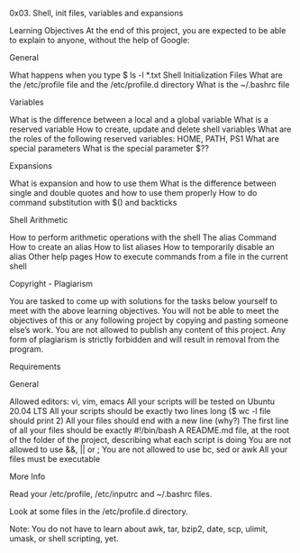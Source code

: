0x03. Shell, init files, variables and expansions

Learning Objectives
At the end of this project, you are expected to be able to explain to anyone, without the help of Google:

General

What happens when you type $ ls -l *.txt
Shell Initialization Files
What are the /etc/profile file and the /etc/profile.d directory
What is the ~/.bashrc file

Variables

What is the difference between a local and a global variable
What is a reserved variable
How to create, update and delete shell variables
What are the roles of the following reserved variables: HOME, PATH, PS1
What are special parameters
What is the special parameter $??

Expansions

What is expansion and how to use them
What is the difference between single and double quotes and how to use them properly
How to do command substitution with $() and backticks

Shell Arithmetic

How to perform arithmetic operations with the shell
The alias Command
How to create an alias
How to list aliases
How to temporarily disable an alias
Other help pages
How to execute commands from a file in the current shell

Copyright - Plagiarism

You are tasked to come up with solutions for the tasks below yourself to meet with the above learning objectives.
You will not be able to meet the objectives of this or any following project by copying and pasting someone else’s work.
You are not allowed to publish any content of this project.
Any form of plagiarism is strictly forbidden and will result in removal from the program.

Requirements

General

Allowed editors: vi, vim, emacs
All your scripts will be tested on Ubuntu 20.04 LTS
All your scripts should be exactly two lines long ($ wc -l file should print 2)
All your files should end with a new line (why?)
The first line of all your files should be exactly #!/bin/bash
A README.md file, at the root of the folder of the project, describing what each script is doing
You are not allowed to use &&, || or ;
You are not allowed to use bc, sed or awk
All your files must be executable

More Info

Read your /etc/profile, /etc/inputrc and ~/.bashrc files.

Look at some files in the /etc/profile.d directory.

Note: You do not have to learn about awk, tar, bzip2, date, scp, ulimit, umask, or shell scripting, yet.
